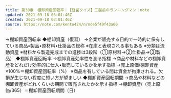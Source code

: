 ```yaml
---
title: 第38章　棚卸資産回転率｜【経営クイズ】三越前のランニングマン｜note
updated: 2021-09-18 03:01:46Z
created: 2021-09-18 03:01:46Z
source: https://note.com/kento424/n/nde5f49f43a60
---
```


→棚卸資産回転率
◆棚卸資産（復習）
→企業が販売する目的で一時的に保有している商品•製品•原材料•仕掛品の総称
※在庫と表現される事もある
※分類は流動資産
※材料から製造完成までの進捗は3段階（①原材料→②仕掛品→③製品）
◆棚卸資産回転率
→棚卸資産効率性を測る指標
→商品や材料などの棚卸資産をどれだけ効率的に仕入•販売しているかを示す指標
→売上原価/棚卸資産×100%＝棚卸資産回転率（%）
※商品を有している間は資金が拘束される。欠損が生じない程度に短い方が望ましい
◆棚卸資産回転期間
→商品や材料などの棚卸資産がどれくらいの期間で販売されたかを示す指標
→棚卸資産/（売上原価/365）＝棚卸資産回転期間（日）